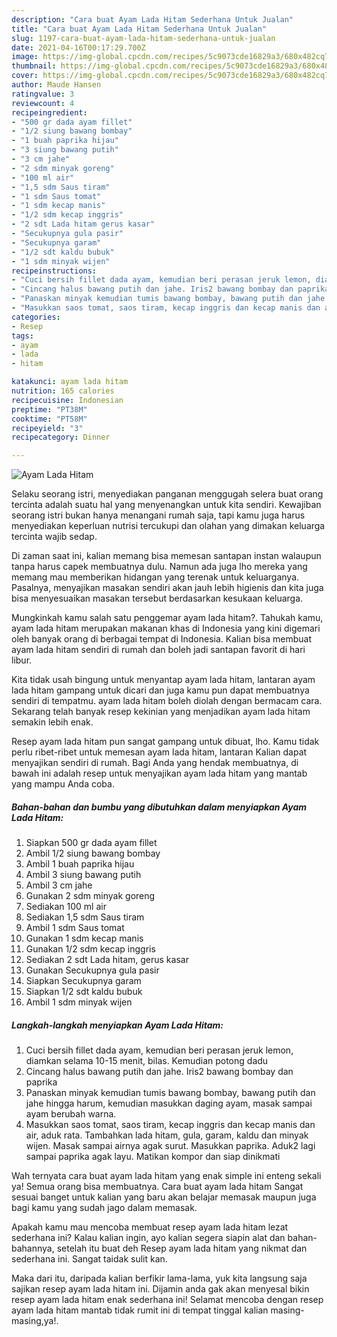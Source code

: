 ```yaml
---
description: "Cara buat Ayam Lada Hitam Sederhana Untuk Jualan"
title: "Cara buat Ayam Lada Hitam Sederhana Untuk Jualan"
slug: 1197-cara-buat-ayam-lada-hitam-sederhana-untuk-jualan
date: 2021-04-16T00:17:29.700Z
image: https://img-global.cpcdn.com/recipes/5c9073cde16829a3/680x482cq70/ayam-lada-hitam-foto-resep-utama.jpg
thumbnail: https://img-global.cpcdn.com/recipes/5c9073cde16829a3/680x482cq70/ayam-lada-hitam-foto-resep-utama.jpg
cover: https://img-global.cpcdn.com/recipes/5c9073cde16829a3/680x482cq70/ayam-lada-hitam-foto-resep-utama.jpg
author: Maude Hansen
ratingvalue: 3
reviewcount: 4
recipeingredient:
- "500 gr dada ayam fillet"
- "1/2 siung bawang bombay"
- "1 buah paprika hijau"
- "3 siung bawang putih"
- "3 cm jahe"
- "2 sdm minyak goreng"
- "100 ml air"
- "1,5 sdm Saus tiram"
- "1 sdm Saus tomat"
- "1 sdm kecap manis"
- "1/2 sdm kecap inggris"
- "2 sdt Lada hitam gerus kasar"
- "Secukupnya gula pasir"
- "Secukupnya garam"
- "1/2 sdt kaldu bubuk"
- "1 sdm minyak wijen"
recipeinstructions:
- "Cuci bersih fillet dada ayam, kemudian beri perasan jeruk lemon, diamkan selama 10-15 menit, bilas. Kemudian potong dadu"
- "Cincang halus bawang putih dan jahe. Iris2 bawang bombay dan paprika"
- "Panaskan minyak kemudian tumis bawang bombay, bawang putih dan jahe hingga harum, kemudian masukkan daging ayam, masak sampai ayam berubah warna."
- "Masukkan saos tomat, saos tiram, kecap inggris dan kecap manis dan air, aduk rata. Tambahkan lada hitam, gula, garam, kaldu dan minyak wijen. Masak sampai airnya agak surut. Masukkan paprika. Aduk2 lagi sampai paprika agak layu. Matikan kompor dan siap dinikmati"
categories:
- Resep
tags:
- ayam
- lada
- hitam

katakunci: ayam lada hitam 
nutrition: 165 calories
recipecuisine: Indonesian
preptime: "PT38M"
cooktime: "PT58M"
recipeyield: "3"
recipecategory: Dinner

---
```



![Ayam Lada Hitam](https://img-global.cpcdn.com/recipes/5c9073cde16829a3/680x482cq70/ayam-lada-hitam-foto-resep-utama.jpg)

Selaku seorang istri, menyediakan panganan menggugah selera buat orang tercinta adalah suatu hal yang menyenangkan untuk kita sendiri. Kewajiban seorang istri bukan hanya menangani rumah saja, tapi kamu juga harus menyediakan keperluan nutrisi tercukupi dan olahan yang dimakan keluarga tercinta wajib sedap.

Di zaman  saat ini, kalian memang bisa memesan santapan instan walaupun tanpa harus capek membuatnya dulu. Namun ada juga lho mereka yang memang mau memberikan hidangan yang terenak untuk keluarganya. Pasalnya, menyajikan masakan sendiri akan jauh lebih higienis dan kita juga bisa menyesuaikan masakan tersebut berdasarkan kesukaan keluarga. 



Mungkinkah kamu salah satu penggemar ayam lada hitam?. Tahukah kamu, ayam lada hitam merupakan makanan khas di Indonesia yang kini digemari oleh banyak orang di berbagai tempat di Indonesia. Kalian bisa membuat ayam lada hitam sendiri di rumah dan boleh jadi santapan favorit di hari libur.

Kita tidak usah bingung untuk menyantap ayam lada hitam, lantaran ayam lada hitam gampang untuk dicari dan juga kamu pun dapat membuatnya sendiri di tempatmu. ayam lada hitam boleh diolah dengan bermacam cara. Sekarang telah banyak resep kekinian yang menjadikan ayam lada hitam semakin lebih enak.

Resep ayam lada hitam pun sangat gampang untuk dibuat, lho. Kamu tidak perlu ribet-ribet untuk memesan ayam lada hitam, lantaran Kalian dapat menyajikan sendiri di rumah. Bagi Anda yang hendak membuatnya, di bawah ini adalah resep untuk menyajikan ayam lada hitam yang mantab yang mampu Anda coba.

<!--inarticleads1-->

##### Bahan-bahan dan bumbu yang dibutuhkan dalam menyiapkan Ayam Lada Hitam:

1. Siapkan 500 gr dada ayam fillet
1. Ambil 1/2 siung bawang bombay
1. Ambil 1 buah paprika hijau
1. Ambil 3 siung bawang putih
1. Ambil 3 cm jahe
1. Gunakan 2 sdm minyak goreng
1. Sediakan 100 ml air
1. Sediakan 1,5 sdm Saus tiram
1. Ambil 1 sdm Saus tomat
1. Gunakan 1 sdm kecap manis
1. Gunakan 1/2 sdm kecap inggris
1. Sediakan 2 sdt Lada hitam, gerus kasar
1. Gunakan Secukupnya gula pasir
1. Siapkan Secukupnya garam
1. Siapkan 1/2 sdt kaldu bubuk
1. Ambil 1 sdm minyak wijen




<!--inarticleads2-->

##### Langkah-langkah menyiapkan Ayam Lada Hitam:

1. Cuci bersih fillet dada ayam, kemudian beri perasan jeruk lemon, diamkan selama 10-15 menit, bilas. Kemudian potong dadu
1. Cincang halus bawang putih dan jahe. Iris2 bawang bombay dan paprika
1. Panaskan minyak kemudian tumis bawang bombay, bawang putih dan jahe hingga harum, kemudian masukkan daging ayam, masak sampai ayam berubah warna.
1. Masukkan saos tomat, saos tiram, kecap inggris dan kecap manis dan air, aduk rata. Tambahkan lada hitam, gula, garam, kaldu dan minyak wijen. Masak sampai airnya agak surut. Masukkan paprika. Aduk2 lagi sampai paprika agak layu. Matikan kompor dan siap dinikmati




Wah ternyata cara buat ayam lada hitam yang enak simple ini enteng sekali ya! Semua orang bisa membuatnya. Cara buat ayam lada hitam Sangat sesuai banget untuk kalian yang baru akan belajar memasak maupun juga bagi kamu yang sudah jago dalam memasak.

Apakah kamu mau mencoba membuat resep ayam lada hitam lezat sederhana ini? Kalau kalian ingin, ayo kalian segera siapin alat dan bahan-bahannya, setelah itu buat deh Resep ayam lada hitam yang nikmat dan sederhana ini. Sangat taidak sulit kan. 

Maka dari itu, daripada kalian berfikir lama-lama, yuk kita langsung saja sajikan resep ayam lada hitam ini. Dijamin anda gak akan menyesal bikin resep ayam lada hitam enak sederhana ini! Selamat mencoba dengan resep ayam lada hitam mantab tidak rumit ini di tempat tinggal kalian masing-masing,ya!.

